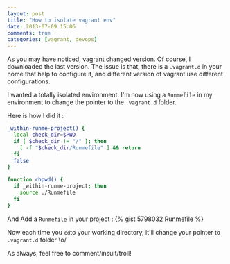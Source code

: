 ```yaml
---
layout: post
title: "How to isolate vagrant env"
date: 2013-07-09 15:06
comments: true
categories: [vagrant, devops]
---
```


As you may have noticed, vagrant changed version. Of course, I downloaded the last version. The issue is that, there is a `.vagrant.d` in your home that help to configure it, and different version of vagrant use different configurations.

I wanted a totally isolated environment. I'm now using a `Runmefile` in my environment to change the pointer to the `.vagrant.d` folder.

Here is how I did it :

``` bash Add a hook in your .zshrc https://github.com/pierreozoux/dotfiles/blob/master/zshrc#L76 my .zshrc
_within-runme-project() {
  local check_dir=$PWD
  if [ $check_dir != "/" ]; then
    [ -f "$check_dir/Runmefile" ] && return
  fi
  false
}

function chpwd() {
  if _within-runme-project; then
    source ./Runmefile
  fi
}
```

And Add a `Runmefile` in your project :
{% gist 5798032 Runmefile %}

Now each time you `cd`to your working directory, it'll change your pointer to `.vagrant.d` folder \o/

As always, feel free to comment/insult/troll!
